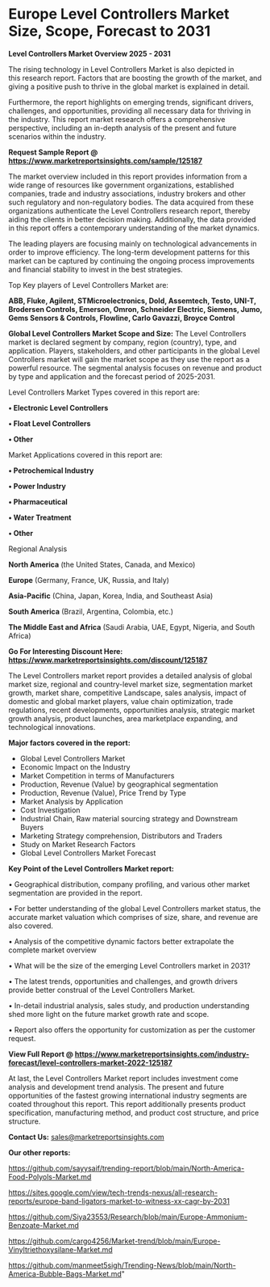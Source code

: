 # Europe Level Controllers Market Size, Scope, Forecast to 2031

<Strong> Level Controllers Market Overview 2025 - 2031</strong>

The rising technology in Level Controllers Market is also depicted in this research report. Factors that are boosting the growth of the market, and giving a positive push to thrive in the global market is explained in detail.

Furthermore, the report highlights on emerging trends, significant drivers, challenges, and opportunities, providing all necessary data for thriving in the industry. This report market research offers a comprehensive perspective, including an in-depth analysis of the present and future scenarios within the industry.

<strong>Request Sample Report @ <a href=https://www.marketreportsinsights.com/sample/125187>https://www.marketreportsinsights.com/sample/125187</a></strong>

The market overview included in this report provides information from a wide range of resources like government organizations, established companies, trade and industry associations, industry brokers and other such regulatory and non-regulatory bodies. The data acquired from these organizations authenticate the Level Controllers research report, thereby aiding the clients in better decision making. Additionally, the data provided in this report offers a contemporary understanding of the market dynamics.

The leading players are focusing mainly on technological advancements in order to improve efficiency. The long-term development patterns for this market can be captured by continuing the ongoing process improvements and financial stability to invest in the best strategies.

Top Key players of Level Controllers Market are:

<strong>ABB, Fluke, Agilent, STMicroelectronics, Dold, Assemtech, Testo, UNI-T, Brodersen Controls, Emerson, Omron, Schneider Electric, Siemens, Jumo, Gems Sensors & Controls, Flowline, Carlo Gavazzi, Broyce Control</strong>

<strong><b>Global Level Controllers Market Scope and Size:</b></strong>
The Level Controllers market is declared segment by company, region (country), type, and application. Players, stakeholders, and other participants in the global Level Controllers market will gain the market scope as they use the report as a powerful resource. The segmental analysis focuses on revenue and product by type and application and the forecast period of 2025-2031.

Level Controllers Market Types covered in this report are:

<strong>• Electronic Level Controllers

• Float Level Controllers

• Other</strong>

Market Applications covered in this report are:

<strong>• Petrochemical Industry

• Power Industry

• Pharmaceutical

• Water Treatment

• Other</strong> 

Regional Analysis

<strong>North America</strong> (the United States, Canada, and Mexico)

<strong>Europe</strong> (Germany, France, UK, Russia, and Italy)

<strong>Asia-Pacific</strong> (China, Japan, Korea, India, and Southeast Asia)

<strong>South America</strong> (Brazil, Argentina, Colombia, etc.)

<strong>The Middle East and Africa</strong> (Saudi Arabia, UAE, Egypt, Nigeria, and South Africa)

<strong>Go For Interesting Discount Here: <a href=https://www.marketreportsinsights.com/discount/125187>https://www.marketreportsinsights.com/discount/125187</a></strong>

The Level Controllers market report provides a detailed analysis of global market size, regional and country-level market size, segmentation market growth, market share, competitive Landscape, sales analysis, impact of domestic and global market players, value chain optimization, trade regulations, recent developments, opportunities analysis, strategic market growth analysis, product launches, area marketplace expanding, and technological innovations.

<strong><b>Major factors covered in the report:</b></strong>
<ul>
  <li>Global Level Controllers Market </li>
  <li>Economic Impact on the Industry</li>
  <li>Market Competition in terms of Manufacturers</li>
  <li>Production, Revenue (Value) by geographical segmentation</li>
  <li>Production, Revenue (Value), Price Trend by Type</li>
  <li>Market Analysis by Application</li>
  <li>Cost Investigation</li>
  <li>Industrial Chain, Raw material sourcing strategy and Downstream Buyers</li>
  <li>Marketing Strategy comprehension, Distributors and Traders</li>
  <li>Study on Market Research Factors</li>
  <li>Global Level Controllers Market Forecast</li>
</ul>

<strong><b>Key Point of the Level Controllers Market report:</b></strong>

• Geographical distribution, company profiling, and various other market segmentation are provided in the report.

• For better understanding of the global Level Controllers market status, the accurate market valuation which comprises of size, share, and revenue are also covered.

• Analysis of the competitive dynamic factors better extrapolate the complete market overview

• What will be the size of the emerging Level Controllers market in 2031?

• The latest trends, opportunities and challenges, and growth drivers provide better construal of the Level Controllers Market.

• In-detail industrial analysis, sales study, and production understanding shed more light on the future market growth rate and scope.

• Report also offers the opportunity for customization as per the customer request.

<strong><b>View Full Report @ <a href=https://www.marketreportsinsights.com/industry-forecast/level-controllers-market-2022-125187>https://www.marketreportsinsights.com/industry-forecast/level-controllers-market-2022-125187</a></b></strong>


At last, the Level Controllers Market report includes investment come analysis and development trend analysis. The present and future opportunities of the fastest growing international industry segments are coated throughout this report. This report additionally presents product specification, manufacturing method, and product cost structure, and price structure.

<strong>Contact Us:</strong>
sales@marketreportsinsights.com

<strong>Our other reports:</strong>

<a href=https://github.com/sayysaif/trending-report/blob/main/North-America-Food-Polyols-Market.md>https://github.com/sayysaif/trending-report/blob/main/North-America-Food-Polyols-Market.md</a>

<a href=https://sites.google.com/view/tech-trends-nexus/all-research-reports/europe-band-ligators-market-to-witness-xx-cagr-by-2031>https://sites.google.com/view/tech-trends-nexus/all-research-reports/europe-band-ligators-market-to-witness-xx-cagr-by-2031</a>

<a href=https://github.com/Siya23553/Research/blob/main/Europe-Ammonium-Benzoate-Market.md>https://github.com/Siya23553/Research/blob/main/Europe-Ammonium-Benzoate-Market.md</a>

<a href=https://github.com/cargo4256/Market-trend/blob/main/Europe-Vinyltriethoxysilane-Market.md>https://github.com/cargo4256/Market-trend/blob/main/Europe-Vinyltriethoxysilane-Market.md</a>

<a href=https://github.com/manmeet5sigh/Trending-News/blob/main/North-America-Bubble-Bags-Market.md>https://github.com/manmeet5sigh/Trending-News/blob/main/North-America-Bubble-Bags-Market.md</a>"
